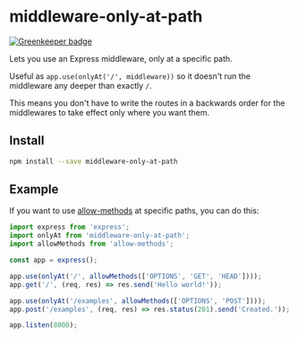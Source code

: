 # middleware-only-at-path

[![Greenkeeper badge](https://badges.greenkeeper.io/hugojosefson/middleware-only-at-path.svg)](https://greenkeeper.io/)

Lets you use an Express middleware, only at a specific path.

Useful as `app.use(onlyAt('/', middleware))` so it doesn't run the middleware any deeper than
exactly `/`.

This means you don't have to write the routes in a backwards order for the middlewares to take
effect only where you want them.

## Install

```bash
npm install --save middleware-only-at-path
```

## Example

If you want to use [allow-methods](https://www.npmjs.com/package/allow-methods) at specific
paths, you can do this:

```js
import express from 'express';
import onlyAt from 'middleware-only-at-path';
import allowMethods from 'allow-methods';

const app = express();

app.use(onlyAt('/', allowMethods(['OPTIONS', 'GET', 'HEAD'])));
app.get('/', (req, res) => res.send('Hello world!'));

app.use(onlyAt('/examples', allowMethods(['OPTIONS', 'POST'])));
app.post('/examples', (req, res) => res.status(201).send('Created.'));

app.listen(8000);
```
